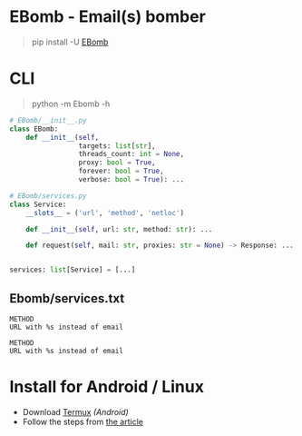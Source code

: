 # EBomb - Email(s) bomber

> pip install -U [EBomb](https://pypi.org/project/EBomb)

# CLI

> python -m Ebomb -h

```python
# EBomb/__init__.py
class EBomb:
    def __init__(self,
                 targets: list[str],
                 threads_count: int = None,
                 proxy: bool = True,
                 forever: bool = True,
                 verbose: bool = True): ...
```

```python
# EBomb/services.py
class Service:
    __slots__ = ('url', 'method', 'netloc')

    def __init__(self, url: str, method: str): ...

    def request(self, mail: str, proxies: str = None) -> Response: ...


services: list[Service] = [...]
```

## Ebomb/services.txt

```
METHOD
URL with %s instead of email

METHOD
URL with %s instead of email
```

# Install for Android / Linux

- Download [Termux](https://github.com/termux/termux-app/releases) _(Android)_
- Follow the steps from [the article](https://te.legra.ph/EBomb-06-08)
